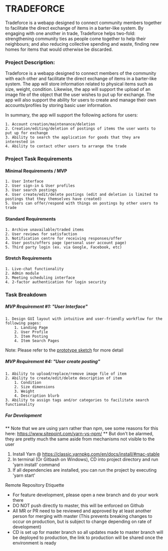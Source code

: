 # TRADEFORCE

Tradeforce is a webapp designed to connect community members together to facilitate the direct exchange of items in a barter-like system. By engaging with one another in trade, Tradeforce helps two-fold: strengthening community ties as people come together to help their neighbours; and also reducing collective spending and waste, finding new homes for items that would otherwise be discarded.

### Project Description:

Tradeforce is a webapp designed to connect members of the community with each other and facilitate the direct exchange of items in a barter-like system.
The app will store information related to physical items such as size, weight, condition.
Likewise, the app will support the upload of an image file of the object that the user wishes to put up for exchange.
The app will also support the ability for users to create and manage their own accounts/profiles by storing basic user information.

In summary, the app will support the following actions for users:

    1. Account creation/maintenance/deletion
    2. Creation/editing/deletion of postings of items the user wants to put up for exchange
    3. Ability to search the application for goods that they are interested in
    4. Ability to contact other users to arrange the trade

### Project Task Requirements

#### Minimal Requirements / MVP

    1. User Interface
    2. User sign-in & User profiles
    3. User search postings
    4. User create/edit/delete postings (edit and deletion is limited to postings that they themselves have created)
    5. Users can offer/respond with things on postings by other users to trade

#### Standard Requirements

    1. Archive unavailable/traded items
    2. User reviews for satisfaction
    3. Notification centre for receiving responses/offer
    4. User posts/offers page (personal user account page)
    5. Third party login (ex. via Google, Facebook, etc)

#### Stretch Requirements

    1. Live-chat functionality
    2. Admin module
    3. Meeting scheduling interface
    4. 2-factor authentication for login security

### Task Breakdown

##### MVP Requirement #1: "User Interface"

    1. Design GUI layout with intuitive and user-friendly workflow for the following pages:
        1. Landing Page
        2. User Profile
        3. Item Posting
        4. Item Search Pages

Note: Please refer to the [prototype sketch](https://github.com/Cainuse/tradeforce-client/blob/master/prototype-sketch/Prototype-sketches.pdf) for more detail

##### MVP Requirement #4: "User create posting"

    1. Ability to upload/replace/remove image file of item
    2. Ability to create/edit/delete description of item
        1. Condition
        2. Size dimensions
        3. Weight
        4. Description blurb
    3. Ability to assign tags and/or categories to facilitate search functionality

##### For Development

** Note that we are using yarn rather than npm, see some reasons for this here: https://www.sitepoint.com/yarn-vs-npm/ **
But don't be alarmed, they are pretty much the same aside from mechanisms not visible to the user

1. Install Yarn @ https://classic.yarnpkg.com/en/docs/install/#mac-stable
2. In terminal (Or Gitbash on Windows), CD into project directory and run 'yarn install' command
3. If all dependencies are installed, you can run the project by executing 'yarn start'

Remote Repository Etiquette

- For feature development, please open a new branch and do your work there
- DO NOT push directly to master, this will be enforced on Github
- All MR or PR need to be reviewed and approved by at least another person for merging with master (This prevents breaking changes to occur on production, but is subject to change depending on rate of development)
- CD is set up for master branch so all updates made to master branch will be deployed to production, the link to production will be shared once the environment is ready
